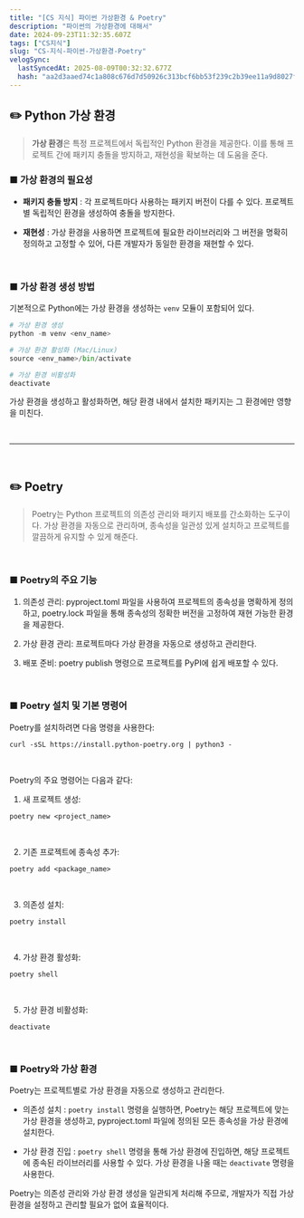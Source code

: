 ```yaml
---
title: "[CS 지식] 파이썬 가상환경 & Poetry"
description: "파이썬의 가상환경에 대해서"
date: 2024-09-23T11:32:35.607Z
tags: ["CS지식"]
slug: "CS-지식-파이썬-가상환경-Poetry"
velogSync:
  lastSyncedAt: 2025-08-09T00:32:32.677Z
  hash: "aa2d3aaed74c1a808c676d7d50926c313bcf6bb53f239c2b39ee11a9d8027ff3"
---
```


## ✏️ Python 가상 환경

>**가상 환경**은 특정 프로젝트에서 독립적인 Python 환경을 제공한다. 
이를 통해 프로젝트 간에 패키지 충돌을 방지하고, 재현성을 확보하는 데 도움을 준다.

### ■ 가상 환경의 필요성
- **패키지 충돌 방지**
: 각 프로젝트마다 사용하는 패키지 버전이 다를 수 있다. 프로젝트별 독립적인 환경을 생성하여 충돌을 방지한다.

- **재현성**
: 가상 환경을 사용하면 프로젝트에 필요한 라이브러리와 그 버전을 명확히 정의하고 고정할 수 있어, 다른 개발자가 동일한 환경을 재현할 수 있다.

<br>

### ■ 가상 환경 생성 방법
기본적으로 Python에는 가상 환경을 생성하는 `venv` 모듈이 포함되어 있다.

```python
# 가상 환경 생성
python -m venv <env_name>

# 가상 환경 활성화 (Mac/Linux)
source <env_name>/bin/activate

# 가상 환경 비활성화
deactivate
```

가상 환경을 생성하고 활성화하면, 해당 환경 내에서 설치한 패키지는 그 환경에만 영향을 미친다.

<br>


---


<br>

## ✏️ Poetry
>Poetry는 Python 프로젝트의 의존성 관리와 패키지 배포를 간소화하는 도구이다. 
가상 환경을 자동으로 관리하며, 종속성을 일관성 있게 설치하고 프로젝트를 깔끔하게 유지할 수 있게 해준다.

<br>

### ■ Poetry의 주요 기능
1. 의존성 관리: pyproject.toml 파일을 사용하여 프로젝트의 종속성을 명확하게 정의하고, poetry.lock 파일을 통해 종속성의 정확한 버전을 고정하여 재현 가능한 환경을 제공한다.

2. 가상 환경 관리: 프로젝트마다 가상 환경을 자동으로 생성하고 관리한다.

3. 배포 준비: poetry publish 명령으로 프로젝트를 PyPI에 쉽게 배포할 수 있다.


<br>

### ■ Poetry 설치 및 기본 명령어
Poetry를 설치하려면 다음 명령을 사용한다:

```
curl -sSL https://install.python-poetry.org | python3 -
```

<br>

Poetry의 주요 명령어는 다음과 같다:

1. 새 프로젝트 생성:
```
poetry new <project_name>
```

<br>

2. 기존 프로젝트에 종속성 추가:
```
poetry add <package_name>
```

<br>

3. 의존성 설치:
```
poetry install
```

<br>

4. 가상 환경 활성화:
```
poetry shell
```

<br>

5. 가상 환경 비활성화:

```
deactivate
```


<br>


### ■ Poetry와 가상 환경
Poetry는 프로젝트별로 가상 환경을 자동으로 생성하고 관리한다.  

- 의존성 설치
: ```poetry install``` 명령을 실행하면, Poetry는 해당 프로젝트에 맞는 가상 환경을 생성하고, pyproject.toml 파일에 정의된 모든 종속성을 가상 환경에 설치한다.

- 가상 환경 진입
: ```poetry shell``` 명령을 통해 가상 환경에 진입하면, 해당 프로젝트에 종속된 라이브러리를 사용할 수 있다. 가상 환경을 나올 때는 ```deactivate``` 명령을 사용한다.

Poetry는 의존성 관리와 가상 환경 생성을 일관되게 처리해 주므로, 개발자가 직접 가상 환경을 설정하고 관리할 필요가 없어 효율적이다.